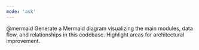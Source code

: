 ```yaml
---
mode: 'ask'
---
```

@mermaid Generate a Mermaid diagram visualizing the main modules, data flow, and relationships in this codebase. Highlight areas for architectural improvement.